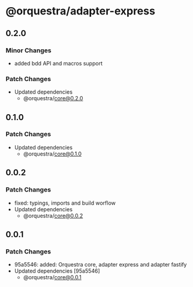 # @orquestra/adapter-express

## 0.2.0

### Minor Changes

- added bdd API and macros support

### Patch Changes

- Updated dependencies
  - @orquestra/core@0.2.0

## 0.1.0

### Patch Changes

- Updated dependencies
  - @orquestra/core@0.1.0

## 0.0.2

### Patch Changes

- fixed: typings, imports and build worflow
- Updated dependencies
  - @orquestra/core@0.0.2

## 0.0.1

### Patch Changes

- 95a5546: added: Orquestra core, adapter express and adapter fastify
- Updated dependencies [95a5546]
  - @orquestra/core@0.0.1
